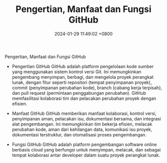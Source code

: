 ﻿---
layout: post
title:  "Pengertian, Manfaat dan Fungsi GitHub"
date:   2024-01-29 11:49:02 +0800
categories: github
---
Pengertian, Manfaat dan Fungsi GitHub
- Pengertian GitHub
GitHub adalah platform pengelolaan kode sumber yang menggunakan sistem kontrol versi Git. Ini memungkinkan pengembang menyimpan, berbagi, dan mengelola proyek perangkat lunak, dengan fitur seperti repositori (tempat penyimpanan proyek), commit (penyimpanan perubahan kode), branch (cabang kerja terpisah), dan pull request (permintaan penggabungan perubahan). GitHub memfasilitasi kolaborasi tim dan pelacakan perubahan proyek dengan efisien.

- Manfaat GitHub
GitHub memberikan manfaat kolaborasi, kontrol versi, penyimpanan aman, pelacakan isu, dokumentasi bersama, dan integrasi alat pengembangan. Ini memungkinkan tim bekerja efisien, melacak perubahan kode, aman dari kehilangan data, komunikasi isu proyek, dokumentasi terstruktur, dan otomatisasi proses pengembangan.

- Fungsi GitHub
GitHub adalah platform pengembangan software online berbasis cloud yang berfungsi untuk menyimpan, melacak, dan sebagai tempat kolaborasi antar developer dalam suatu proyek perangkat lunak.